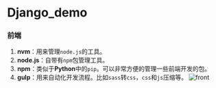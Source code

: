 # Django_demo
### 前端
1. **nvm**：用来管理`node.js`的工具。
2. **node.js**：自带有`npm`包管理工具。
3. **npm**：类似于**Python**中的`pip`。可以非常方便的管理一些前端开发的包。
4. **gulp**：用来自动化开发流程。比如`sass`转`css`，`css`和`js`压缩等。
![front](https://img-blog.csdn.net/20180603203231891?watermark/2/text/aHR0cHM6Ly9ibG9nLmNzZG4ubmV0L3FxXzQxNDIyNTkw/font/5a6L5L2T/fontsize/400/fill/I0JBQkFCMA==/dissolve/70)
